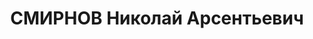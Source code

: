 ---
title: СМИРНОВ Николай Арсентьевич
description: 'Род. в 1905, Ивановская обл., Кинешемский р-н, дер. Козловка, русский.
  Проживал: г. Горький. Пом. прораба 3-го участка ОКСа завода №92

  Арестован 19.01.1936. Обв. по ст. 58-8, -11. Приговор: ВК ВС СССР – ВМН. Расстрелян
  19.05.1937'
---